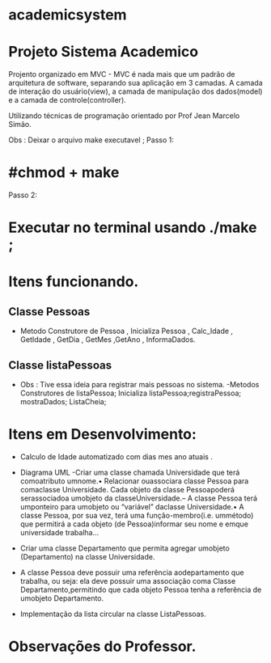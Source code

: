# academicsystem
# Projeto Sistema Academico

Projento organizado em MVC - MVC é nada mais que um padrão de arquitetura de software, separando sua aplicação em 3 camadas. A camada de interação do usuário(view), a camada de manipulação dos dados(model) e a camada de controle(controller).

Utilizando técnicas de programação orientado por Prof Jean Marcelo Simão.


Obs : Deixar o arquivo make executavel ; 
Passo 1: 
# #chmod + make
Passo 2:
# Executar no terminal usando ./make ;

# Itens funcionando. 
  ## Classe Pessoas
  - Metodo Construtore de Pessoa , Inicializa Pessoa , Calc_Idade , GetIdade , GetDia , GetMes ,GetAno , InformaDados.
  ## Classe listaPessoas
  - Obs : Tive essa ideia para registrar mais pessoas no sistema.
  -Metodos Construtores de listaPessoa; Inicializa listaPessoa;registraPessoa; mostraDados; ListaCheia;

  


# Itens em Desenvolvimento: 
  - Calculo de Idade automatizado com dias mes ano atuais .
  - Diagrama UML
  -Criar uma classe chamada Universidade que terá comoatributo umnome.•  Relacionar ouassociara classe Pessoa para comaclasse  Universidade.  Cada  objeto  da  classe  Pessoapoderá   serassociadoa   umobjeto   da   classeUniversidade.– A classe Pessoa terá umponteiro para umobjeto ou “variável” daclasse Universidade.•  A classe Pessoa, por sua vez,  terá uma função-membro(i.e. ummétodo) que permitirá a cada objeto (de Pessoa)informar seu nome e emque universidade trabalha...
  
  - Criar uma classe Departamento que permita agregar umobjeto (Departamento) na classe Universidade.
  - A  classe  Pessoa  deve  possuir  uma  referência  aodepartamento que trabalha, ou seja: ela deve possuir uma associação coma   Classe Departamento,permitindo que cada objeto Pessoa tenha a referência de umobjeto Departamento.
  - Implementação da lista circular na classe ListaPessoas.


# Observações do Professor.
